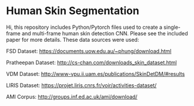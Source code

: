 # Human Skin Segmentation 

Hi, this repository includes Python/Pytorch files used to create a single-frame and multi-frame human skin detection CNN. Please see the included paper for more details. These data sources were used:

FSD Dataset: https://documents.uow.edu.au/~phung/download.html 

Pratheepan Dataset: http://cs-chan.com/downloads_skin_dataset.html 

VDM Dataset: http://www-vpu.ii.uam.es/publications/SkinDetDM/#results 

LIRIS Dataset: https://projet.liris.cnrs.fr/voir/activities-dataset/

AMI Corpus: http://groups.inf.ed.ac.uk/ami/download/ 
